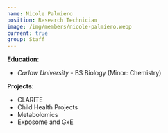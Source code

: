 ```yaml
---
name: Nicole Palmiero
position: Research Technician
image: /img/members/nicole-palmiero.webp
current: true
group: Staff
---
```


**Education**: 

  * *Carlow University* - BS Biology (Minor: Chemistry)

**Projects**:

  * CLARITE
  * Child Health Projects
  * Metabolomics
  * Exposome and GxE
